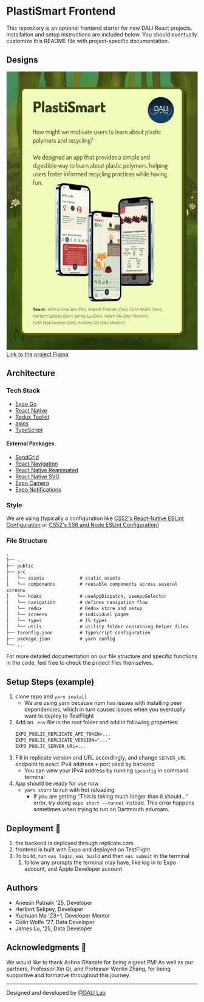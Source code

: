 # PlastiSmart Frontend

This repository is an optional frontend starter for new DALI React projects. Installation and setup instructions are included below. You should eventually customize this README file with project-specific documentation.

## Designs

![Design](./assets/screenShotDemo.png)
[Link to the project Figma](https://www.figma.com/design/5doTne1z3zCYPKUAZiwsuO/Plastic-Sorting-24W?node-id=5551-3487&t=ENX9gyrGE6VoCzDY-0)


## Architecture
### Tech Stack
- [Expo Go](https://expo.dev/client)
- [React Native](https://reactnative.dev/)
- [Redux Toolkit](https://redux-toolkit.js.org/)
- [axios](https://github.com/axios/axios)
- [TypeScript](https://www.typescriptlang.org/docs/)


#### External Packages
- [SendGrid](https://sendgrid.com/)
- [React Navigation](https://reactnavigation.org/)
- [React Native Reanimated](https://docs.swmansion.com/react-native-reanimated/)
- [React Native SVG](https://github.com/react-native-svg/react-native-svg)
- [Expo Camera](https://docs.expo.dev/versions/latest/sdk/camera/)
- [Expo Notifications](https://docs.expo.dev/versions/latest/sdk/notifications/)


### Style

We are using [typically a configuration like [CS52's React-Native ESLint Configuration](https://gist.github.com/timofei7/c8df5cc69f44127afb48f5d1dffb6c84) or [CS52's ES6 and Node ESLint Configuration](https://gist.github.com/timofei7/21ac43d41e506429495c7368f0b40cc7)]

### File Structure
    .
    ├── ...    
    ├── public
    ├── src                
    │   └── assets             # static assets   
    │   └── components         # reusable components across several screens
    │   └── hooks              # useAppDispatch, useAppSelector
    │   └── navigation         # defines navigation flow
    │   └── redux              # Redux store and setup
    │   └── screens            # individual pages
    │   └── types              # TS types
    │   └── utils              # utility folder containing helper files
    ├── tsconfig.json          # TypeScript configuration
    ├── package.json           # yarn config
    └── ...

For more detailed documentation on our file structure and specific functions in the code, feel free to check the project files themselves.

## Setup Steps (example)

1. clone repo and `yarn install`
   - We are using yarn because npm has issues with installing peer dependencies, which in turn causes issues when you eventually want to deploy to TestFlight
2. Add an `.env` file in the root folder and add in following properties:
   ```
   EXPO_PUBLIC_REPLICATE_API_TOKEN=...
   EXPO_PUBLIC_REPLICATE_VERSION="..."
   EXPO_PUBLIC_SERVER_URL=...
   ```
3. Fill in replicate version and URL accordingly, and change `SERVER_URL` endpoint to exact IPv4 address + port used by backend
   - You can view your IPv4 address by running `ipconfig` in command terminal
4. App should be ready for use now
   - `yarn start` to run with hot reloading
      - If you are getting "This is taking much longer than it should..." error, try doing `expo start --tunnel` instead. This error happens sometimes when trying to run on Dartmouth eduroam.

## Deployment 🚀
1. the backend is deployed through replicate.com
2. frontend is built with Expo and deployed on TestFlight
3. To build, run `eas login`, `eas build` and then `eas submit` in the terminal
   1. follow any prompts the terminal may have, like log in to Expo account, and Apple Developer account

## Authors
* Aneesh Patnaik '25, Developer
* Herbert Sekpey, Developer
* Yuchuan Ma '23+1, Developer Mentor
* Colin Wolfe '27, Data Developer
* James Lu, '25, Data Developer

## Acknowledgments 🤝
We would like to thank Ashna Ghanate for being a great PM! As well as our partners, Professor Xin Qi, and Professor Wenlin Zhang, for being supportive and formative throughout this journey.

---
Designed and developed by [@DALI Lab](https://github.com/dali-lab)
